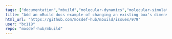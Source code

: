 ```yaml
---
tags: ["documentation","mbuild","molecular-dynamics","molecular-simulation","molecule-builder","python"]
title: "Add an mBuild docs example of changing an existing box's dimensions and angles for the new mbuild.Box's structure."
html_url: "https://github.com/mosdef-hub/mbuild/issues/979"
user: "bc118"
repo: "mosdef-hub/mbuild"
---
```


